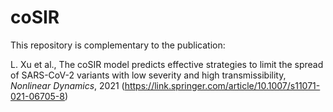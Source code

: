 # coSIR

This repository is complementary to the publication:

L. Xu et al., The coSIR model predicts effective strategies to limit the spread of SARS-CoV-2 variants with low severity and high transmissibility, _Nonlinear Dynamics_, 2021 (https://link.springer.com/article/10.1007/s11071-021-06705-8)
